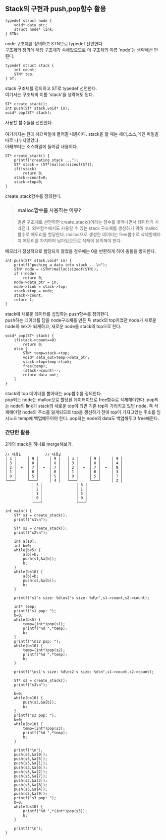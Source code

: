 ## Stack의 구현과 push,pop함수 활용
```
typedef struct node {
	void* data_ptr;
	struct node* link;
} STN;
```
node 구조체를 정의하고 STN으로 typedef 선언한다.<br>
구조체의 정의에 해당 구조체가 속해있으므로 이 구조체의 이름 'node'는 생략해선 안된다.
```
typedef struct stack {
	int count;
	STN* top;
} ST;
```
stack 구조체를 정의하고 ST로 typedef 선언한다.<br>
여기서는 구조체의 이름 'stack'을 생략해도 된다.
```
ST* create_stack();
int push(ST* stack,void* in);
void* pop(ST* stack);
```
사용할 함수들을 선언한다.<br><br>
여기까지는 원래 헤더파일에 들어갈 내용이다. stack을 할 때는 헤더,소스,메인 파일을 따로 나누지않았다.<br>
아래부터는 소스파일에 들어갈 내용이다.
```
ST* create_stack() {
	printf("creating stack ...");
	ST* stack = (ST*)malloc(sizeof(ST));
	if(!stack)
		return 0;
	stack->count=0;
	stack->top=0;
}
```
create_stack함수를 정의한다. <br>
>### malloc함수를 사용하는 이유?<br>
>일반 구조체로 선언하면 create_stack()이라는 함수를 벗어나면서 데이터가 사라진다. 외부함수에서도 사용할 수 있는 stack 구조체를 생성하기 위해 malloc함수로 메모리를 할당한다. malloc으로 생성한 데이터는 free함수로 삭제할때까지 메모리를 차지하며 남아있으므로 삭제에 유의해야 한다.<br>

메모리가 정상적으로 할당되지 않았을 경우에는 0을 반환하게 하여 충돌을 방지한다.
```
int push(ST* stack,void* in) {
	printf("pushing a data into stack ...\n");
	STN* node = (STN*)malloc(sizeof(STN));
	if (!node)
		return 0;
	node->data_ptr = in;
	node->link = stack->top;
	stack->top = node;
	stack->count;
	return 1;
}
```
stack에 새로운 데이터를 삽입하는 push함수를 정의한다. <br>
push하는 데이터를 담을 node구조체를 만든 뒤 stack의 top이었던 node가 새로운 node의 link가 되게하고, 새로운 node를 stack의 top으로 한다.
```
void* pop(ST* stack) {
	if(stack->count==0)
		return 0;
	else {
		STN* temp=stack->top;
		void* data_out=temp->data_ptr;
		stack->top=temp->link;
		free(temp);
		(stack->count)--;
		return data_out;
	}
}
```
stack의 top 데이터를 뽑아내는 pop함수를 정의한다.<br>
pop되는 node는 malloc으로 할당된 데이터이므로 free함수로 삭제해야한다. pop되는 node의 link가 stack의 새로운 top이 되면 기존 top이 가리키고 있던 node, 즉 삭제해야할 node의 주소를 잃게되므로 top을 갱신하기 전에 top이 가지고있는 주소를 임시노드 temp에 백업해두어야 한다. pop되는 node의 data도 백업해두고 free해준다.

### 간단한 활용
2개의 stack을 하나로 merge해보기.
```
// 내용1			 // 내용2	
│ 4 │     │ 9 │     │ 9 │	│ 4 │     │ 9 │     │ 9 │
│ 3 │     │ 8 │     │ 8 │	│ 3 │     │ 8 │     │ 4 │
│ 2 │  +  │ 7 │  =  │ 7 │	│ 2 │  +  │ 7 │  =  │ 8 │
│ 1 │     │ 6 │     │ 6 │	│ 1 │     │ 6 │     │ 3 │
│ 0 │     │ 5 │     │ 5 │	│ 0 │     │ 5 │     │ 7 │
└───┘     └───┘     │ 4 │	└───┘     └───┘     │ 2 │
		    │ 3 │			    │ 6 │
		    │ 2 │			    │ 1 │
		    │ 1 │			    │ 5 │
		    │ 0 │			    │ 0 │
		    └───┘			    └───┘
```
```
int main() {
	ST* s1 = create_stack();
	printf("s1\n");
  
	ST* s2 = create_stack();
	printf("s2\n");
  
	int a[10];
	int b=0;
	while(b<5) {
		a[b]=b;
		push(s1,&a[b]);
		b;
	}	
	while(b<10) {
		a[b]=b;
		push(s2,&a[b]);
		b;
	}	
	
	printf("s1's size: %d\ns2's size: %d\n",s1->count,s2->count);
	
	int* temp;
	printf("s1 pop: ");
	b=0;
	while(b<5) {
		temp=(int*)pop(s1);
		printf("%d ",*temp);
		b;
	}	
	printf("\ns2 pop: ");
	while(b<10) {
		temp=(int*)pop(s2);
		printf("%d ",*temp);
		b;
	}	
  
	printf("\ns1's size: %d\ns2's size: %d\n",s1->count,s2->count);
	
	ST* s3 = create_stack();
	printf("s3\n");
  
	b=0;
	while(b<10) {
		push(s3,&a[b]);
		b;
	}
	printf("s3 pop: ");
	b=0;
	while(b<10) {
		temp=(int*)pop(s3);
		printf("%d ",*temp);
		b;
	}

	printf("\n");
	push(s3,&a[0]);
	push(s3,&a[5]);
	push(s3,&a[1]);
	push(s3,&a[6]);
	push(s3,&a[2]);
	push(s3,&a[7]);
	push(s3,&a[3]);
	push(s3,&a[8]);
	push(s3,&a[4]);
	push(s3,&a[9]);
	printf("s3 pop: ");
	b=0;
	while(b<10) {
		printf("%d ",*(int*)pop(s3));
		b;
	}

	printf("\n");
}



